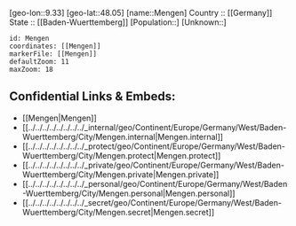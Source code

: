 ﻿---
location: [48.05,9.33] 
mapzoom: [7,12] 
mapmarker: city 
type: City
tags:
- geo/City


SpocWebEntityId: 32410
isDeleted: false
confidential: public

---
[geo-lon::9.33] 
[geo-lat::48.05] 
[name::Mengen] 
Country :: [[Germany]]  
State :: [[Baden-Wuerttemberg]] 
[Population::] 
[Unknown::] 


```leaflet
id: Mengen
coordinates: [[Mengen]] 
markerFile: [[Mengen]] 
defaultZoom: 11 
maxZoom: 18
```


## Confidential Links & Embeds: 
- [[Mengen|Mengen]]  
- [[../../../../../../../../_internal/geo/Continent/Europe/Germany/West/Baden-Wuerttemberg/City/Mengen.internal|Mengen.internal]] 
- [[../../../../../../../../_protect/geo/Continent/Europe/Germany/West/Baden-Wuerttemberg/City/Mengen.protect|Mengen.protect]] 
- [[../../../../../../../../_private/geo/Continent/Europe/Germany/West/Baden-Wuerttemberg/City/Mengen.private|Mengen.private]] 
- [[../../../../../../../../_personal/geo/Continent/Europe/Germany/West/Baden-Wuerttemberg/City/Mengen.personal|Mengen.personal]] 
- [[../../../../../../../../_secret/geo/Continent/Europe/Germany/West/Baden-Wuerttemberg/City/Mengen.secret|Mengen.secret]] 
